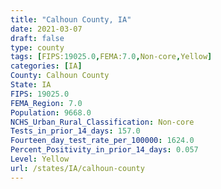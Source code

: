 ```yaml
---
title: "Calhoun County, IA"
date: 2021-03-07
draft: false
type: county
tags: [FIPS:19025.0,FEMA:7.0,Non-core,Yellow]
categories: [IA]
County: Calhoun County
State: IA
FIPS: 19025.0
FEMA_Region: 7.0
Population: 9668.0
NCHS_Urban_Rural_Classification: Non-core
Tests_in_prior_14_days: 157.0
Fourteen_day_test_rate_per_100000: 1624.0
Percent_Positivity_in_prior_14_days: 0.057
Level: Yellow
url: /states/IA/calhoun-county
---
```



